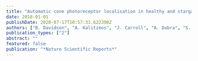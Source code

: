 ```yaml
---
title: "Automatic cone photoreceptor localisation in healthy and stargardt afflicted retinas using Deep Learning"
date: 2018-01-01
publishDate: 2020-07-17T10:57:31.622398Z
authors: ["B. Davidson", "A. Kalitzeos", "J. Carroll", "A. Dubra", "S. Ourselin", "M. Michaelides", "C. Bergeles"]
publication_types: ["2"]
abstract: ""
featured: false
publication: "*Nature Scientific Reports*"
---
```


